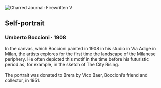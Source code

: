 <div class="artwork-of-the-day">
  <div class="container">
    <div class="img-wrapper">
      <img
        src="https://uploads6.wikiart.org/images/umberto-boccioni/self-portrait-1908.jpg!Large.jpg"
        alt="Charred Journal: Firewritten V" />
    </div>
    <div class="artwork-detail">
      <div class="artwork-origin"> 
        <h2 class="artwork-name">Self-portrait</h2>
        <h3 class="artist">
          Umberto Boccioni
                    ·  1908
        </h3>
      </div>
      <p class="description">
        <span class="artwork-description-text ng-binding" ng-bind-html="viewModel.ArtworkOfTheDay.Description | unsafe">In the canvas, which Boccioni painted in 1908 in his studio in Via Adige in Milan, the artists explores for the first time the landscape of the Milanese periphery. He often depicted this motif in the time before his futuristic period as, for example, in the sketch of The City Rising.
<br>
<br>The portrait was donated to Brera by Vico Baer, Boccioni’s friend and collector, in 1951.</span>
                        <div class="text-shadow-container ng-hide" ng-show="showShadow"></div>
      </p>
    </div>
  </div>

</div>
